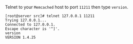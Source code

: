 Telnet to your `Memcached` host to port `11211` then type `version`.

```
[root@server src]# telnet 127.0.0.1 11211
Trying 127.0.0.1...
Connected to 127.0.0.1.
Escape character is '^]'.
version
VERSION 1.4.25
```
